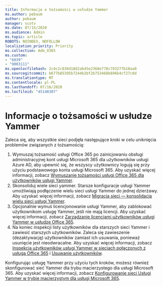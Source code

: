 ```yaml
---
title: Informacje o tożsamości w usłudze Yammer
ms.author: pebaum
author: pebaum
manager: scotv
ms.date: 07/15/2020
ms.audience: Admin
ms.topic: article
ROBOTS: NOINDEX, NOFOLLOW
localization_priority: Priority
ms.collection: Adm_O365
ms.custom:
- "6039"
- "9003111"
ms.openlocfilehash: 2c4c2c836d18d2ab45e2368e778c793277b18aa0
ms.sourcegitcommit: b677b85395b7244b2bf2b753468b696b4cf27c8d
ms.translationtype: MT
ms.contentlocale: pl-PL
ms.lasthandoff: 07/16/2020
ms.locfileid: "45148307"
---
```

# <a name="about-identity-in-yammer"></a>Informacje o tożsamości w usłudze Yammer

Zaleca się, aby wszystkie sieci podjęła następujące kroki w celu uniknięcia problemów związanych z tożsamością:

1. Wymuszaj tożsamość usługi Office 365 po zainicjowaniu obsługi administracyjnej kont usługi Microsoft 365 dla użytkowników usługi Azure AD, aby upewnić się, że wszyscy użytkownicy logują się przy użyciu podstawowego konta usługi Microsoft 365. Aby uzyskać więcej informacji, zobacz [Wymuszanie tożsamości usługi Office 365 dla użytkowników usługi Yammer](https://docs.microsoft.com/yammer/configure-your-yammer-network/enforce-office-365-identity).
2. Skonsoliduj wiele sieci yammer. Starsze konfiguracje usługi Yammer umożliwiają podłączenie wielu sieci usługi Yammer do jednej dzierżawy. Aby uzyskać więcej informacji, zobacz [Migracja sieci — konsolidacja wielu sieci usługi Yammer](https://docs.microsoft.com/yammer/configure-your-yammer-network/consolidate-multiple-yammer-networks).
3. Opcjonalnie wymuś licencjonowanie usługi Yammer, aby zablokować użytkownikom usługę Yammer, jeśli nie mają licencji. Aby uzyskać więcej informacji, zobacz [Zarządzanie licencjami użytkowników usługi Yammer w usłudze Office 365](https://docs.microsoft.com/yammer/manage-yammer-users/manage-yammer-licenses-in-office-365).
4. Na koniec inspekcji listy użytkowników dla starszych sieci Yammer i zawiesić starszych użytkowników. Zaleca się zawieszenie (dezaktywację) użytkowników zamiast ich usuwania, ponieważ usunięcie jest nieodwracalne. Aby uzyskać więcej informacji, zobacz [Inspekcja użytkowników usługi Yammer w sieciach połączonych z usługą Office 365](https://docs.microsoft.com/yammer/manage-yammer-users/audit-users-connected-to-office-365) i [Usuwanie użytkowników](https://docs.microsoft.com/yammer/manage-yammer-users/add-block-or-remove-users#remove-users).

Konfigurując usługę Yammer przy użyciu tych kroków, możesz również skonfigurować sieć Yammer dla trybu macierzystego dla usługi Microsoft 365. Aby uzyskać więcej informacji, zobacz [Konfigurowanie sieci Usługi Yammer w trybie macierzystym dla usługi Microsoft 365](https://docs.microsoft.com/yammer/configure-your-yammer-network/native-mode).